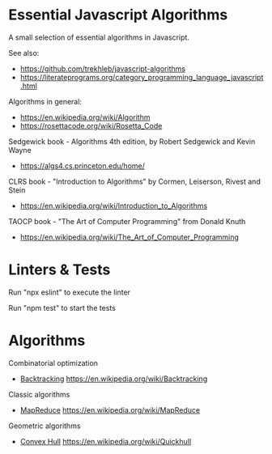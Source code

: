 
# Essential Javascript Algorithms

A small selection of essential algorithms in Javascript.

See also:

* https://github.com/trekhleb/javascript-algorithms
* https://literateprograms.org/category_programming_language_javascript.html

Algorithms in general:

* https://en.wikipedia.org/wiki/Algorithm
* https://rosettacode.org/wiki/Rosetta_Code

Sedgewick book - Algorithms 4th edition, by Robert Sedgewick and Kevin Wayne
* https://algs4.cs.princeton.edu/home/

CLRS book - "Introduction to Algorithms" by Cormen, Leiserson, Rivest and Stein
* https://en.wikipedia.org/wiki/Introduction_to_Algorithms

TAOCP book - "The Art of Computer Programming" from Donald Knuth
* https://en.wikipedia.org/wiki/The_Art_of_Computer_Programming

# Linters & Tests

Run "npx eslint" to execute the linter

Run "npm test" to start the tests

# Algorithms

Combinatorial optimization

* [Backtracking](algorithms/backtracking.js)
  https://en.wikipedia.org/wiki/Backtracking

Classic algorithms

* [MapReduce](algorithms/map_reduce.js)
  https://en.wikipedia.org/wiki/MapReduce

Geometric algorithms

* [Convex Hull](algorithms/convex_hull.js)
  https://en.wikipedia.org/wiki/Quickhull
